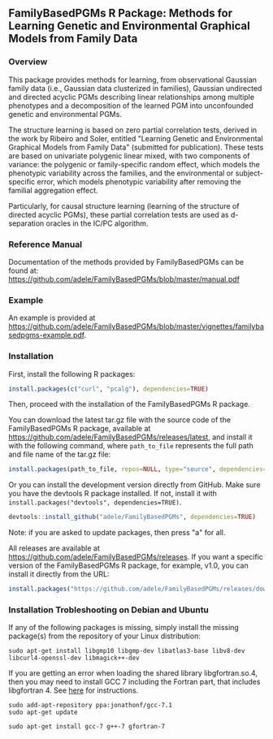 ## FamilyBasedPGMs R Package: Methods for Learning Genetic and Environmental Graphical Models from Family Data

### Overview

This package provides methods for learning, from observational Gaussian family data (i.e., Gaussian data clusterized in families), Gaussian undirected and directed acyclic PGMs describing linear relationships among multiple phenotypes and a decomposition of the learned PGM into unconfounded genetic and environmental PGMs. 

The structure learning is based on zero partial correlation tests, derived in the work by Ribeiro and Soler, entitled 
"Learning Genetic and Environmental Graphical Models from Family Data" (submitted for publication). These tests are based on univariate polygenic linear mixed, with two components of variance: the polygenic or family-specific random effect, which models the phenotypic variability across the families, and the environmental or subject-specific error, which models phenotypic variability after removing the familial aggregation effect.

Particularly, for causal structure learning (learning of the structure of directed acyclic PGMs), these partial correlation tests are used as d-separation oracles in the IC/PC algorithm. 

### Reference Manual

Documentation of the methods provided by FamilyBasedPGMs can be found at: https://github.com/adele/FamilyBasedPGMs/blob/master/manual.pdf

### Example

An example is provided at https://github.com/adele/FamilyBasedPGMs/blob/master/vignettes/familybasedpgms-example.pdf.


### Installation

First, install the following R packages:
```r
install.packages(c("curl", "pcalg"), dependencies=TRUE)
```

Then, proceed with the installation of the FamilyBasedPGMs R package. 

You can download the latest tar.gz file with the source code of the FamilyBasedPGMs R package, available at https://github.com/adele/FamilyBasedPGMs/releases/latest, and install it with the following command, where `path_to_file` represents the full path and file name of the tar.gz file:
```r
install.packages(path_to_file, repos=NULL, type="source", dependencies=TRUE)
```

Or you can install the development version directly from GitHub. Make sure you have the devtools R package installed. 
If not, install it with `install.packages("devtools", dependencies=TRUE)`.

```r
devtools::install_github("adele/FamilyBasedPGMs", dependencies=TRUE)
```
Note: if you are asked to update packages, then press "a" for all.

All releases are available at https://github.com/adele/FamilyBasedPGMs/releases. If you want a specific version of the FamilyBasedPGMs R package, for example, v1.0, you can install it directly from the URL:
```r
install.packages("https://github.com/adele/FamilyBasedPGMs/releases/download/v1.0/FamilyBasedPGMs_1.0.tar.gz", repos=NULL, method="libcurl", dependencies=TRUE)
```

### Installation Trobleshooting on Debian and Ubuntu

If any of the following packages is missing, simply install the missing package(s) from the repository of your Linux distribution:

```console
sudo apt-get install libgmp10 libgmp-dev libatlas3-base libv8-dev libcurl4-openssl-dev libmagick++-dev
```

If you are getting an error when loading the shared library libgfortran.so.4, then you may need to install GCC 7 including the Fortran part, that includes libgfortran 4. See [here](https://stackoverflow.com/questions/46516394/how-to-install-libgfortran-so-4-on-ubuntu-16-06) for instructions.

```console
sudo add-apt-repository ppa:jonathonf/gcc-7.1
sudo apt-get update

sudo apt-get install gcc-7 g++-7 gfortran-7
```
